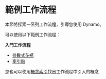 # 範例工作流程

本節將探索一系列工作流程，引導您使用 Dynamo。

可以使用以下範例工作流程：

**入門工作流程**

* [參數式花瓶](10-1\_getting-started-workflows/1-parametric-vase.md)
* [牽引點](10-1\_getting-started-workflows/2-attractor-points.md)

您也可以使用[概念索引](10-2\_concept-index.md)找出工作流程中引入的概念
